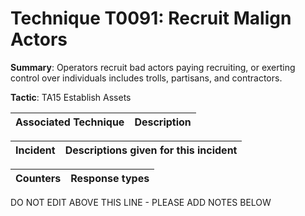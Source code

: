 # Technique T0091: Recruit Malign Actors

**Summary**: Operators recruit bad actors paying recruiting, or exerting control over individuals includes trolls, partisans, and contractors.

**Tactic**: TA15 Establish Assets           


| Associated Technique | Description |
| --------- | ------------------------- |



| Incident | Descriptions given for this incident |
| -------- | -------------------- |



| Counters | Response types |
| -------- | -------------- |


DO NOT EDIT ABOVE THIS LINE - PLEASE ADD NOTES BELOW